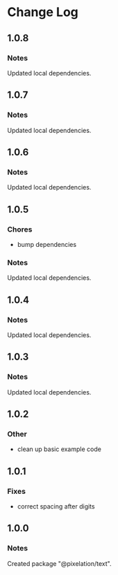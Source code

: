# Change Log

## 1.0.8

### Notes

Updated local dependencies.

## 1.0.7

### Notes

Updated local dependencies.

## 1.0.6

### Notes

Updated local dependencies.

## 1.0.5

### Chores

- bump dependencies

### Notes

Updated local dependencies.

## 1.0.4

### Notes

Updated local dependencies.

## 1.0.3

### Notes

Updated local dependencies.

## 1.0.2

### Other

- clean up basic example code

## 1.0.1

### Fixes

- correct spacing after digits

## 1.0.0

### Notes

Created package "@pixelation/text".


